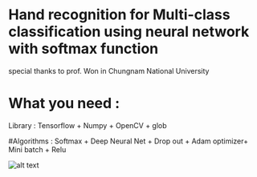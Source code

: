 # Hand recognition for Multi-class classification using neural network with softmax function
special thanks to prof. Won in Chungnam National University

# What you need : 
Library : Tensorflow + Numpy + OpenCV + glob 

#Algorithms : Softmax + Deep Neural Net + Drop out + Adam optimizer+ Mini batch + Relu

![alt text](https://github.com/Kvasir8/Python-machine-learning/blob/master/Overview.JPG?raw=true)
